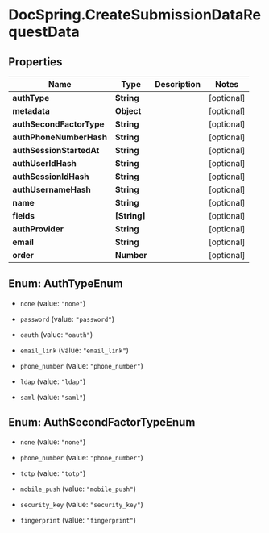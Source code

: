 # DocSpring.CreateSubmissionDataRequestData

## Properties
Name | Type | Description | Notes
------------ | ------------- | ------------- | -------------
**authType** | **String** |  | [optional] 
**metadata** | **Object** |  | [optional] 
**authSecondFactorType** | **String** |  | [optional] 
**authPhoneNumberHash** | **String** |  | [optional] 
**authSessionStartedAt** | **String** |  | [optional] 
**authUserIdHash** | **String** |  | [optional] 
**authSessionIdHash** | **String** |  | [optional] 
**authUsernameHash** | **String** |  | [optional] 
**name** | **String** |  | [optional] 
**fields** | **[String]** |  | [optional] 
**authProvider** | **String** |  | [optional] 
**email** | **String** |  | [optional] 
**order** | **Number** |  | [optional] 


<a name="AuthTypeEnum"></a>
## Enum: AuthTypeEnum


* `none` (value: `"none"`)

* `password` (value: `"password"`)

* `oauth` (value: `"oauth"`)

* `email_link` (value: `"email_link"`)

* `phone_number` (value: `"phone_number"`)

* `ldap` (value: `"ldap"`)

* `saml` (value: `"saml"`)




<a name="AuthSecondFactorTypeEnum"></a>
## Enum: AuthSecondFactorTypeEnum


* `none` (value: `"none"`)

* `phone_number` (value: `"phone_number"`)

* `totp` (value: `"totp"`)

* `mobile_push` (value: `"mobile_push"`)

* `security_key` (value: `"security_key"`)

* `fingerprint` (value: `"fingerprint"`)




